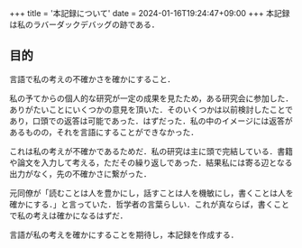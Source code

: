 +++
title = '本記録について'
date = 2024-01-16T19:24:47+09:00
+++
本記録は私のラバーダックデバッグの跡である．

## 目的
言語で私の考えの不確かさを確かにすること．

私の予てからの個人的な研究が一定の成果を見たため，ある研究会に参加した．ありがたいことにいくつかの意見を頂いた．そのいくつかは以前検討したことであり，口頭での返答は可能であった．はずだった．私の中のイメージには返答があるものの，それを言語にすることができなかった．

これは私の考えが不確かであるためだ．私の研究は主に頭で完結している．書籍や論文を入力して考える，ただその繰り返しであった．結果私には寄る辺となる出力がなく，先の不確かさに繋がった．

元同僚が「読むことは人を豊かにし，話すことは人を機敏にし，書くことは人を確かにする．」と言っていた．哲学者の言葉らしい．これが真ならば，書くことで私の考えは確かになるはずだ．

言語が私の考えを確かにすることを期待し，本記録を作成する．